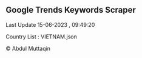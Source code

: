 

## Google Trends Keywords Scraper 
 
Last Update 15-06-2023 , 09:49:20

Country List :
VIETNAM.json



© Abdul Muttaqin 
